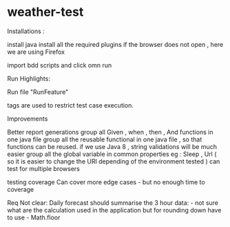 # weather-test



Installations :

install java 
install all the required plugins if the browser does not open , here we are using Firefox 


import bdd scripts and click omn run 



Run Highlights:

Run file "RunFeature"

tags are used to restrict test case execution.



Improvements

Better report generations 
group all Given , when , then , And functions in one java file
group all the reusable functional in one java file , so that functions can be reused. 
if we use Java 8 , string validations will be much easier
group all the global variable in common properties eg : Sleep , Url ( so it is easier to change the URl depending of the environment tested )
can test for multiple browsers



testing coverage 
Can cover more edge cases - but no enough time to coverage 


Req Not clear: 
Daily forecast should summarise the 3 hour data:  - not sure what are the calculation used in the application but for rounding down have to use -  Math.floor

